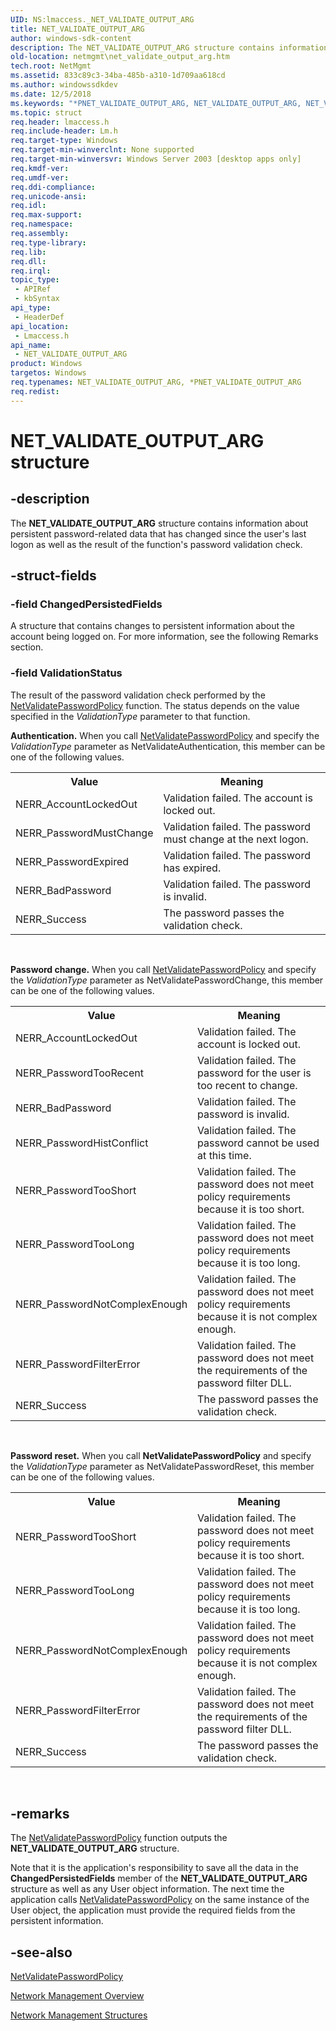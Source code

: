 ```yaml
---
UID: NS:lmaccess._NET_VALIDATE_OUTPUT_ARG
title: NET_VALIDATE_OUTPUT_ARG
author: windows-sdk-content
description: The NET_VALIDATE_OUTPUT_ARG structure contains information about persistent password-related data that has changed since the user's last logon as well as the result of the function's password validation check.
old-location: netmgmt\net_validate_output_arg.htm
tech.root: NetMgmt
ms.assetid: 833c89c3-34ba-485b-a310-1d709aa618cd
ms.author: windowssdkdev
ms.date: 12/5/2018
ms.keywords: "*PNET_VALIDATE_OUTPUT_ARG, NET_VALIDATE_OUTPUT_ARG, NET_VALIDATE_OUTPUT_ARG structure [Network Management], PNET_VALIDATE_OUTPUT_ARG, PNET_VALIDATE_OUTPUT_ARG structure pointer [Network Management], lmaccess/NET_VALIDATE_OUTPUT_ARG, lmaccess/PNET_VALIDATE_OUTPUT_ARG, netmgmt.net_validate_output_arg"
ms.topic: struct
req.header: lmaccess.h
req.include-header: Lm.h
req.target-type: Windows
req.target-min-winverclnt: None supported
req.target-min-winversvr: Windows Server 2003 [desktop apps only]
req.kmdf-ver: 
req.umdf-ver: 
req.ddi-compliance: 
req.unicode-ansi: 
req.idl: 
req.max-support: 
req.namespace: 
req.assembly: 
req.type-library: 
req.lib: 
req.dll: 
req.irql: 
topic_type:
 - APIRef
 - kbSyntax
api_type:
 - HeaderDef
api_location:
 - Lmaccess.h
api_name:
 - NET_VALIDATE_OUTPUT_ARG
product: Windows
targetos: Windows
req.typenames: NET_VALIDATE_OUTPUT_ARG, *PNET_VALIDATE_OUTPUT_ARG
req.redist: 
---
```


# NET_VALIDATE_OUTPUT_ARG structure


## -description


The <b>NET_VALIDATE_OUTPUT_ARG</b> structure contains information about persistent password-related data that has changed since the user's last logon as well as the result of the function's password validation check.


## -struct-fields




### -field ChangedPersistedFields

A  structure that contains changes to persistent information about the account being logged on. For more information, see the following Remarks section.


### -field ValidationStatus

The result of the password validation check performed by the <a href="https://msdn.microsoft.com/be5ce51b-6568-49c8-954d-7b0d4bcb8611">NetValidatePasswordPolicy</a> function. The status depends on the value specified in the <i>ValidationType</i> parameter to that function.

<b>Authentication.</b> When you call <a href="https://msdn.microsoft.com/be5ce51b-6568-49c8-954d-7b0d4bcb8611">NetValidatePasswordPolicy</a> and specify the <i>ValidationType</i> parameter as NetValidateAuthentication, this member can be one of the following values.

<table>
<tr>
<th>Value</th>
<th>Meaning</th>
</tr>
<tr>
<td>NERR_AccountLockedOut</td>
<td>Validation failed. The account is locked out. </td>
</tr>
<tr>
<td>NERR_PasswordMustChange</td>
<td>Validation failed. The password must change at the next logon. </td>
</tr>
<tr>
<td>NERR_PasswordExpired</td>
<td>Validation failed. The password has expired. </td>
</tr>
<tr>
<td>NERR_BadPassword</td>
<td>Validation failed. The password is invalid. </td>
</tr>
<tr>
<td>NERR_Success</td>
<td>The password passes the validation check.</td>
</tr>
</table>
 

<b>Password change.</b> When you call <a href="https://msdn.microsoft.com/be5ce51b-6568-49c8-954d-7b0d4bcb8611">NetValidatePasswordPolicy</a> and specify the <i>ValidationType</i> parameter as NetValidatePasswordChange, this member can be one of the following values.

<table>
<tr>
<th>Value</th>
<th>Meaning</th>
</tr>
<tr>
<td>NERR_AccountLockedOut</td>
<td>Validation failed. The account is locked out. </td>
</tr>
<tr>
<td>NERR_PasswordTooRecent</td>
<td>Validation failed. The password for the user is too recent to change. </td>
</tr>
<tr>
<td>NERR_BadPassword</td>
<td>Validation failed. The password is invalid. </td>
</tr>
<tr>
<td>NERR_PasswordHistConflict</td>
<td>Validation failed. The password cannot be used at this time. </td>
</tr>
<tr>
<td>NERR_PasswordTooShort</td>
<td>Validation failed. The password does not meet policy requirements because it is  too short. </td>
</tr>
<tr>
<td>NERR_PasswordTooLong</td>
<td>Validation failed. The password does not meet policy requirements because it is too long. </td>
</tr>
<tr>
<td>NERR_PasswordNotComplexEnough</td>
<td>Validation failed. The password does not meet policy requirements because it is  not complex enough. </td>
</tr>
<tr>
<td>NERR_PasswordFilterError</td>
<td>Validation failed. The password does not meet  the requirements of the password filter DLL. </td>
</tr>
<tr>
<td>NERR_Success</td>
<td>The password passes the validation check.</td>
</tr>
</table>
 

<b>Password reset.</b> When you call <b>NetValidatePasswordPolicy</b> and specify the <i>ValidationType</i> parameter as NetValidatePasswordReset, this member can be one of the following values.

<table>
<tr>
<th>Value</th>
<th>Meaning</th>
</tr>
<tr>
<td>NERR_PasswordTooShort</td>
<td>Validation failed. The password does not meet policy requirements because it is  too short.</td>
</tr>
<tr>
<td>NERR_PasswordTooLong</td>
<td>Validation failed. The password does not meet policy requirements because it is too long.</td>
</tr>
<tr>
<td>NERR_PasswordNotComplexEnough</td>
<td>Validation failed. The password does not meet policy requirements because it is  not complex enough.  </td>
</tr>
<tr>
<td>NERR_PasswordFilterError</td>
<td>Validation failed. The password does not meet  the requirements of the password filter DLL. </td>
</tr>
<tr>
<td>NERR_Success</td>
<td>The password passes the validation check.</td>
</tr>
</table>
 


## -remarks



The <a href="https://msdn.microsoft.com/be5ce51b-6568-49c8-954d-7b0d4bcb8611">NetValidatePasswordPolicy</a> function outputs the <b>NET_VALIDATE_OUTPUT_ARG</b> structure. 

Note that it is the application's responsibility to save all the data in the <b>ChangedPersistedFields</b> member of the <b>NET_VALIDATE_OUTPUT_ARG</b> structure as well as any User object information. The next time the application calls <a href="https://msdn.microsoft.com/be5ce51b-6568-49c8-954d-7b0d4bcb8611">NetValidatePasswordPolicy</a> on the same instance of the User object, the application must provide the required fields from the persistent information.




## -see-also




<a href="https://msdn.microsoft.com/be5ce51b-6568-49c8-954d-7b0d4bcb8611">NetValidatePasswordPolicy</a>



<a href="https://msdn.microsoft.com/426c7b2e-027c-4a88-97b7-eba5201d0f0d">Network Management Overview</a>



<a href="https://msdn.microsoft.com/a4b05054-bef2-4cab-89f6-725d92ee75b8">Network Management Structures</a>
 

 

